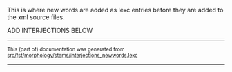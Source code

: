 This is where new words are added as lexc entries before they are 
added to the xml source files.

ADD INTERJECTIONS BELOW

* * *

<small>This (part of) documentation was generated from [src/fst/morphology/stems/interjections_newwords.lexc](https://github.com/giellalt/lang-vro/blob/main/src/fst/morphology/stems/interjections_newwords.lexc)</small>

---

